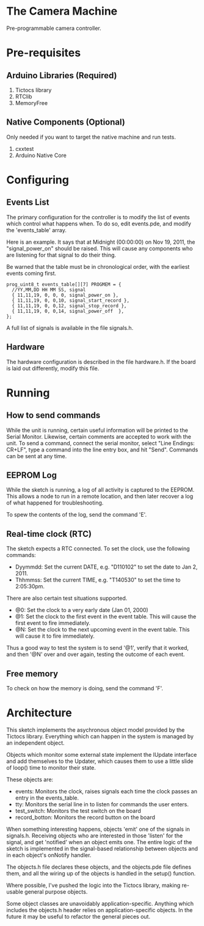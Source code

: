 # The Camera Machine

Pre-programmable camera controller.

# Pre-requisites

## Arduino Libraries (Required)

1. Tictocs library
2. RTClib
3. MemoryFree

## Native Components (Optional)

Only needed if you want to target the native machine and run tests.

1. cxxtest
2. Arduino Native Core

# Configuring

## Events List

The primary configuration for the controller is to modify the list of events
which control what happens when.  To do so, edit events.pde, and modify the
'events\_table' array.

Here is an example.  It says that at Midnight (00:00:00) on Nov 19, 2011, the
"signal\_power\_on" should be raised.  This will cause any components who are
listening for that signal to do their thing.

Be warned that the table must be in chronological order, with the earliest
events coming first.

    prog_uint8_t events_table[][7] PROGMEM = {
      //YY,MM,DD HH MM SS, signal
      { 11,11,19, 0, 0, 0, signal_power_on },
      { 11,11,19, 0, 0,10, signal_start_record },
      { 11,11,19, 0, 0,12, signal_stop_record },
      { 11,11,19, 0, 0,14, signal_power_off  },
    };

A full list of signals is available in the file signals.h.

## Hardware

The hardware configuration is described in the file hardware.h.  If the board
is laid out differently, modify this file.

# Running

## How to send commands

While the unit is running, certain useful information will be printed to the
Serial Monitor.  Likewise, certain comments are accepted to work with the
unit.  To send a command, connect the serial monitor, select "Line Endings:
CR+LF", type a command into the line entry box, and hit "Send".  Commands can
be sent at any time.

## EEPROM Log

While the sketch is running, a log of all activity is captured to the EEPROM.
This allows a node to run in a remote location, and then later recover a log
of what happened for troubleshooting.

To spew the contents of the log, send the command 'E'. 

## Real-time clock (RTC)

The sketch expects a RTC connected.  To set the clock, use the following 
commands:

* Dyymmdd: Set the current DATE, e.g. "D110102" to set the date to Jan 2, 2011.
* Thhmmss: Set the current TIME, e.g. "T140530" to set the time to 2:05:30pm.

There are also certain test situations supported.

* @0: Set the clock to a very early date (Jan 01, 2000)
* @1: Set the clock to the first event in the event table.  This will cause the first event to fire immediately.
* @N: Set the clock to the next upcoming event in the event table.  This will cause it to fire immediately.

Thus a good way to test the system is to send '@1', verify that it worked, and then '@N' over and over again, testing the outcome of each event.

## Free memory

To check on how the memory is doing, send the command 'F'.

# Architecture

This sketch implements the asychronous object model provided by the Tictocs 
library.  Everything which can happen in the system is managed by an
independent object.

Objects which monitor some external state implement the IUpdate interface and 
add themselves to the Updater, which causes them to use a little slide of
loop() time to monitor their state.

These objects are:

* events: Monitors the clock, raises signals each time the clock passes an entry in the events\_table.
* tty: Monitors the serial line in to listen for commands the user enters.
* test\_switch: Monitors the test switch on the board
* record\_botton: Monitors the record button on the board

When something interesting happens, objects 'emit' one of the signals in 
signals.h.  Receiving objects who are interested in those 'listen' for the
signal, and get 'notified' when an object emits one.  The entire logic of
the sketch is implemented in the signal-based relationship between objects
and in each object's onNotify handler.

The objects.h file declares these objects, and the objects.pde file
defines them, and all the wiring up of the objects is handled in the
setup() function.

Where possible, I've pushed the logic into the Tictocs library, making
re-usable general purpose objects.

Some object classes are unavoidably application-specific.  Anything which
includes the objects.h header relies on application-specific objects.
In the future it may be useful to refactor the general pieces out.
